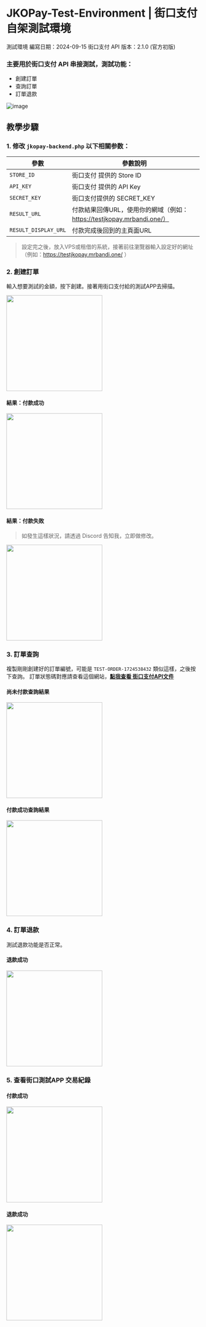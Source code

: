 ﻿# JKOPay-Test-Environment | 街口支付 自架測試環境

測試環境 編寫日期：2024-09-15
街口支付 API 版本：2.1.0 (官方初版)

### 主要用於街口支付 API 串接測試，測試功能：
- 創建訂單
- 查詢訂單
- 訂單退款

![image](https://imgur.com/4YlfQwT.png)

## 教學步驟
### 1. 修改 `jkopay-backend.php` 以下相關参数：

| 參數 | 參數說明 |
|--------|------|
| `STORE_ID` | 街口支付 提供的 Store ID |
| `API_KEY` | 街口支付 提供的 API Key |
| `SECRET_KEY` | 街口支付提供的 SECRET_KEY |
| `RESULT_URL` | 付款結果回傳URL，使用你的網域（例如：https://testjkopay.mrbandi.one/） |
| `RESULT_DISPLAY_URL` | 付款完成後回到的主頁面URL |
> 設定完之後，放入VPS或租借的系統，接著前往瀏覽器輸入設定好的網址（例如：https://testjkopay.mrbandi.one/ ）

### 2. 創建訂單
輸入想要測試的金額，按下創建。接著用街口支付給的測試APP去掃描。

<img src="https://imgur.com/zJ6609J.png" width="250">

#### 結果：付款成功

<img src="https://imgur.com/6bDqo0D.png" width="250">

#### 結果：付款失敗
> 如發生這樣狀況，請透過 Discord 告知我，立即做修改。

<img src="https://imgur.com/FDVdSVv.png" width="250">

### 3. 訂單查詢
複製剛剛創建好的訂單編號，可能是 `TEST-ORDER-1724538432` 類似這樣，之後按下查詢。
訂單狀態碼對應請查看這個網站，**[點我查看 街口支付API文件](https://open-doc.jkos.com/?docs=%e7%b7%9a%e4%b8%8a%e6%94%af%e4%bb%98onlinepay/api%e5%88%97%e8%a1%a8/%e4%bb%a3%e7%a2%bc%e6%84%8f%e7%be%a9)**

#### 尚未付款查詢結果

<img src="https://imgur.com/cYvoQVS.png" width="250">

#### 付款成功查詢結果

<img src="https://imgur.com/pN3BMlm.png" width="250">

### 4. 訂單退款
測試退款功能是否正常。

#### 退款成功

<img src="https://imgur.com/gIh2ggg.png" width="250">


### 5. 查看街口測試APP 交易紀錄
#### 付款成功

<img src="https://imgur.com/YhYOsIG.png" width="250">

#### 退款成功

<img src="https://imgur.com/LQKlvMb.png" width="250">




    
